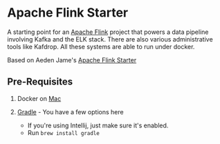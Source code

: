 Apache Flink Starter
===================
A starting point for an [Apache Flink](https://ci.apache.org/projects/flink/flink-docs-master/) project that powers a data pipeline involving Kafka and the ELK stack. There are also various administrative tools like Kafdrop. All these systems are able to run under docker.

Based on Aeden Jame's [Apache Flink Starter](https://github.com/aedenj/apache-flink-starter)

## Pre-Requisites

1. Docker on [Mac](https://download.docker.com/mac/stable/Docker.dmg)

1. [Gradle](https://gradle.org) - You have a few options here
    + If you're using Intellij, just make sure it's enabled.
    + Run `brew install gradle`

